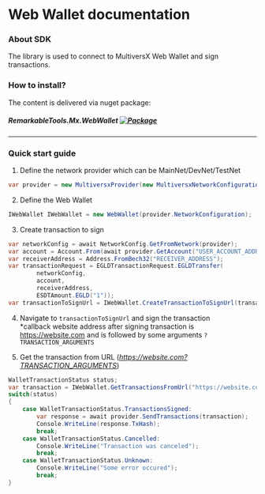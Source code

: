 # Web Wallet documentation

### About SDK
The library is used to connect to MultiversX Web Wallet and sign transactions.

### How to install?
The content is delivered via nuget package:
##### RemarkableTools.Mx.WebWallet [![Package](https://img.shields.io/nuget/v/RemarkableTools.Mx.WebWallet)](https://www.nuget.org/packages/RemarkableTools.Mx.WebWallet/)

---

### Quick start guide
1. Define the network provider which can be MainNet/DevNet/TestNet
```csharp
var provider = new MultiversxProvider(new MultiversxNetworkConfiguration(Network.DevNet));
```

2. Define the Web Wallet
```csharp
IWebWallet IWebWallet = new WebWallet(provider.NetworkConfiguration);
```

3. Create transaction to sign
```csharp
var networkConfig = await NetworkConfig.GetFromNetwork(provider);
var account = Account.From(await provider.GetAccount("USER_ACCOUNT_ADDRESS"));
var receiverAddress = Address.FromBech32("RECEIVER_ADDRESS");
var transactionRequest = EGLDTransactionRequest.EGLDTransfer(
        networkConfig,
        account,
        receiverAddress,
        ESDTAmount.EGLD("1"));
var transactionToSignUrl = IWebWallet.CreateTransactionToSignUrl(transactionRequest, "https://website.com");
```
4. Navigate to `transactionToSignUrl` and sign the transaction<br />
*callback website address after signing transaction is https://website.com and is followed by some arguments `?TRANSACTION_ARGUMENTS`

5. Get the transaction from URL (*https://website.com?TRANSACTION_ARGUMENTS*)
```csharp
WalletTransactionStatus status;
var transaction = IWebWallet.GetTransactionsFromUrl("https://website.com?TRANSACTION_ARGUMENTS", out status);
switch(status)
{
    case WalletTransactionStatus.TransactionsSigned:
        var response = await provider.SendTransactions(transaction);
        Console.WriteLine(response.TxHash);
        break;
    case WalletTransactionStatus.Cancelled:
        Console.WriteLine("Transaction was canceled");
        break;
    case WalletTransactionStatus.Unknown:
        Console.WriteLine("Some error occured");
        break;
}
```
